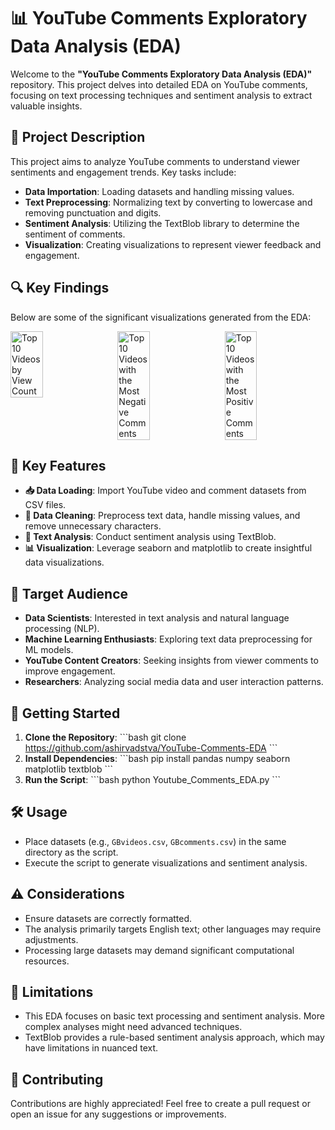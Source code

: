 # 📊 YouTube Comments Exploratory Data Analysis (EDA)

Welcome to the **"YouTube Comments Exploratory Data Analysis (EDA)"** repository. This project delves into detailed EDA on YouTube comments, focusing on text processing techniques and sentiment analysis to extract valuable insights.

## 📝 Project Description

This project aims to analyze YouTube comments to understand viewer sentiments and engagement trends. Key tasks include:
- **Data Importation**: Loading datasets and handling missing values.
- **Text Preprocessing**: Normalizing text by converting to lowercase and removing punctuation and digits.
- **Sentiment Analysis**: Utilizing the TextBlob library to determine the sentiment of comments.
- **Visualization**: Creating visualizations to represent viewer feedback and engagement.

## 🔍 Key Findings

Below are some of the significant visualizations generated from the EDA:

<div style="display: flex; justify-content: space-between;">
  <img src="https://github.com/user-attachments/assets/c2201879-02ba-44c2-aae2-b7083e76d60f" alt="Top 10 Videos by View Count" width="32%" />
  <img src="https://github.com/user-attachments/assets/a40985af-c658-4838-a86e-962e05f49109" alt="Top 10 Videos with the Most Negative Comments" width="32%" />
  <img src="https://github.com/user-attachments/assets/a231773b-474b-4758-aac7-bc42a7ed39cd" alt="Top 10 Videos with the Most Positive Comments" width="32%" />
</div>

## 🌟 Key Features

- **📥 Data Loading**: Import YouTube video and comment datasets from CSV files.
- **🧹 Data Cleaning**: Preprocess text data, handle missing values, and remove unnecessary characters.
- **📝 Text Analysis**: Conduct sentiment analysis using TextBlob.
- **📊 Visualization**: Leverage seaborn and matplotlib to create insightful data visualizations.

## 🎯 Target Audience

- **Data Scientists**: Interested in text analysis and natural language processing (NLP).
- **Machine Learning Enthusiasts**: Exploring text data preprocessing for ML models.
- **YouTube Content Creators**: Seeking insights from viewer comments to improve engagement.
- **Researchers**: Analyzing social media data and user interaction patterns.

## 🚀 Getting Started

1. **Clone the Repository**:
   \`\`\`bash
   git clone <https://github.com/ashirvadstva/YouTube-Comments-EDA>
   \`\`\`
2. **Install Dependencies**:
   \`\`\`bash
   pip install pandas numpy seaborn matplotlib textblob
   \`\`\`
3. **Run the Script**:
   \`\`\`bash
   python Youtube_Comments_EDA.py
   \`\`\`

## 🛠️ Usage

- Place datasets (e.g., `GBvideos.csv`, `GBcomments.csv`) in the same directory as the script.
- Execute the script to generate visualizations and sentiment analysis.

## ⚠️ Considerations

- Ensure datasets are correctly formatted.
- The analysis primarily targets English text; other languages may require adjustments.
- Processing large datasets may demand significant computational resources.

## 🚧 Limitations

- This EDA focuses on basic text processing and sentiment analysis. More complex analyses might need advanced techniques.
- TextBlob provides a rule-based sentiment analysis approach, which may have limitations in nuanced text.

## 🤝 Contributing

Contributions are highly appreciated! Feel free to create a pull request or open an issue for any suggestions or improvements.


